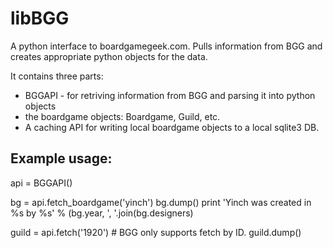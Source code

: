 libBGG
======

A python interface to boardgamegeek.com. Pulls information from BGG and creates appropriate python objects for the data.

It contains three parts:
 * BGGAPI - for retriving information from BGG and parsing it into python objects
 * the boardgame objects: Boardgame, Guild, etc.
 * A caching API for writing local boardgame objects to a local sqlite3 DB.

Example usage:
--------------
api = BGGAPI()

bg = api.fetch_boardgame('yinch')
bg.dump()
print 'Yinch was created in %s by %s' % (bg.year, ', '.join(bg.designers)

guild = api.fetch('1920')  # BGG only supports fetch by ID.
guild.dump()

